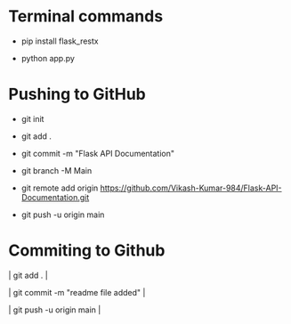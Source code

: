 # Terminal commands

* pip install flask_restx

* python app.py

# Pushing to GitHub

* git init

* git add .

* git commit -m "Flask API Documentation"

* git branch -M Main

* git remote add origin https://github.com/Vikash-Kumar-984/Flask-API-Documentation.git

* git push -u origin main

# Commiting to Github 

| git add . |

| git commit -m "readme file added" |

| git push -u origin main |